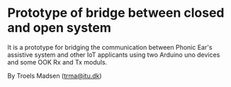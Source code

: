 # Prototype of bridge between closed and open system
It is a prototype for bridging the communication between Phonic Ear's assistive system and other IoT applicants using two Arduino uno devices and some OOK Rx and Tx moduls.

By Troels Madsen (trma@itu.dk)
